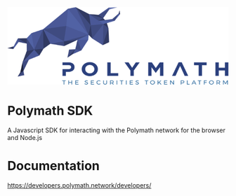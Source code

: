 ![Polymath logo](Polymath.png)

# Polymath SDK

A Javascript SDK for interacting with the Polymath network for the browser and Node.js

# Documentation

https://developers.polymath.network/developers/
